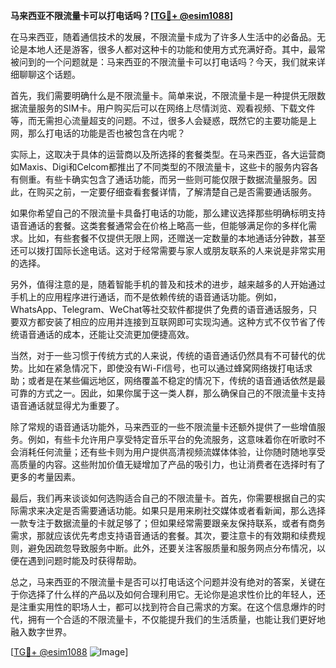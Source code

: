 **马来西亚不限流量卡可以打电话吗？[[TG💪+ @esim1088](https://t.me/s/esim1088)]**

在马来西亚，随着通信技术的发展，不限流量卡成为了许多人生活中的必备品。无论是本地人还是游客，很多人都对这种卡的功能和使用方式充满好奇。其中，最常被问到的一个问题就是：马来西亚的不限流量卡可以打电话吗？今天，我们就来详细聊聊这个话题。

首先，我们需要明确什么是不限流量卡。简单来说，不限流量卡是一种提供无限数据流量服务的SIM卡。用户购买后可以在网络上尽情浏览、观看视频、下载文件等，而无需担心流量超支的问题。不过，很多人会疑惑，既然它的主要功能是上网，那么打电话的功能是否也被包含在内呢？

实际上，这取决于具体的运营商以及所选择的套餐类型。在马来西亚，各大运营商如Maxis、Digi和Celcom都推出了不同类型的不限流量卡，这些卡的服务内容各有侧重。有些卡确实包含了通话功能，而另一些则可能仅限于数据流量服务。因此，在购买之前，一定要仔细查看套餐详情，了解清楚自己是否需要通话服务。

如果你希望自己的不限流量卡具备打电话的功能，那么建议选择那些明确标明支持语音通话的套餐。这类套餐通常会在价格上略高一些，但能够满足你的多样化需求。比如，有些套餐不仅提供无限上网，还赠送一定数量的本地通话分钟数，甚至还可以拨打国际长途电话。这对于经常需要与家人或朋友联系的人来说是非常实用的选择。

另外，值得注意的是，随着智能手机的普及和技术的进步，越来越多的人开始通过手机上的应用程序进行通话，而不是依赖传统的语音通话功能。例如，WhatsApp、Telegram、WeChat等社交软件都提供了免费的语音通话服务，只要双方都安装了相应的应用并连接到互联网即可实现沟通。这种方式不仅节省了传统语音通话的成本，还能让交流更加便捷高效。

当然，对于一些习惯于传统方式的人来说，传统的语音通话仍然具有不可替代的优势。比如在紧急情况下，即使没有Wi-Fi信号，也可以通过蜂窝网络拨打电话求助；或者是在某些偏远地区，网络覆盖不稳定的情况下，传统的语音通话依然是最可靠的方式之一。因此，如果你属于这一类人群，那么确保自己的不限流量卡支持语音通话就显得尤为重要了。

除了常规的语音通话功能外，马来西亚的一些不限流量卡还额外提供了一些增值服务。例如，有些卡允许用户享受特定音乐平台的免流服务，这意味着你在听歌时不会消耗任何流量；还有些卡则为用户提供高清视频流媒体体验，让你随时随地享受高质量的内容。这些附加价值无疑增加了产品的吸引力，也让消费者在选择时有了更多的考量因素。

最后，我们再来谈谈如何选购适合自己的不限流量卡。首先，你需要根据自己的实际需求来决定是否需要通话功能。如果只是用来刷社交媒体或者看新闻，那么选择一款专注于数据流量的卡就足够了；但如果经常需要跟亲友保持联系，或者有商务需求，那就应该优先考虑支持语音通话的套餐。其次，要注意卡的有效期和续费规则，避免因疏忽导致服务中断。此外，还要关注客服质量和服务网点分布情况，以便在遇到问题时能及时获得帮助。

总之，马来西亚的不限流量卡是否可以打电话这个问题并没有绝对的答案，关键在于你选择了什么样的产品以及如何合理利用它。无论你是追求性价比的年轻人，还是注重实用性的职场人士，都可以找到符合自己需求的方案。在这个信息爆炸的时代，拥有一个合适的不限流量卡，不仅能提升我们的生活质量，也能让我们更好地融入数字世界。

[[TG💪+ @esim1088](https://t.me/s/esim1088) ![Image](https://i.postimg.cc/4NQfJmqS/Snipaste-2025-05-13-00-14-12.png)]